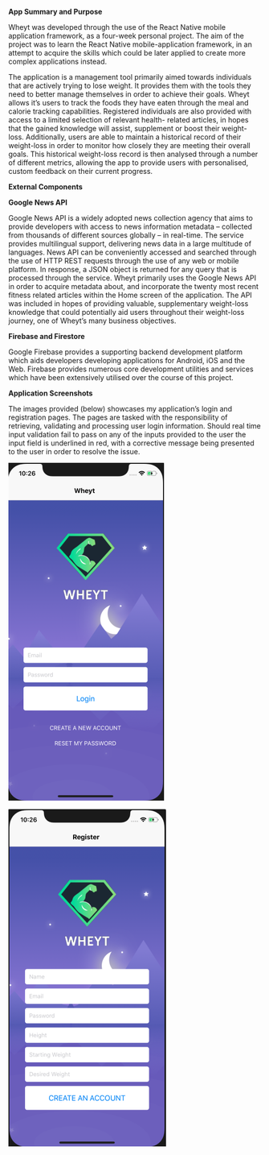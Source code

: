 **App Summary and Purpose**

Wheyt was developed through the use of the React Native mobile application framework, as a four-week personal project. The aim of the project was to learn the React Native mobile-application framework, in an attempt to acquire the skills which could be later applied to create more complex applications instead. 

The application is a management tool primarily aimed towards individuals that are actively trying to lose weight. It provides them with the tools they need to better manage themselves in order to achieve their goals. Wheyt allows it’s users to track the foods they have eaten through the meal and calorie tracking capabilities. Registered individuals are also provided with access to a limited selection of relevant health- related articles, in hopes that the gained knowledge will assist, supplement or boost their weight-loss. Additionally, users are able to maintain a historical record of their weight-loss in order to monitor how closely they are meeting their overall goals. This historical weight-loss record is then analysed through a number of different metrics, allowing the app to provide users with personalised, custom feedback on their current progress.

**External Components**

**Google News API**

Google News API is a widely adopted news collection agency that aims to provide developers with access to news information metadata – collected from thousands of different sources globally – in real-time. The service provides multilingual support, delivering news data in a large multitude of languages. News API can be conveniently accessed and searched through the use of HTTP REST requests through the use of any web or mobile platform. In response, a JSON object is returned for any query that is processed through the service. Wheyt primarily uses the Google News API in order to acquire metadata about, and incorporate the twenty most recent fitness related articles within the Home screen of the application. The API was included in hopes of providing valuable, supplementary weight-loss knowledge that could potentially aid users throughout their weight-loss journey, one of Wheyt’s many business objectives.

**Firebase and Firestore**

Google Firebase provides a supporting backend development platform which aids developers developing applications for Android, iOS and the Web. Firebase provides numerous core development utilities and services which have been extensively utilised over the course of this project.

**Application Screenshots**

The images provided (below) showcases my application’s login and registration pages. The pages are tasked with the responsibility of retrieving, validating and processing user login information. Should real time input validation fail to pass on any of the inputs provided to the user the input field is underlined in red, with a corrective message being presented to the user in order to resolve the issue. 

![Login Page](AppImages/Login.png)

![Register Page](AppImages/Register.png)

